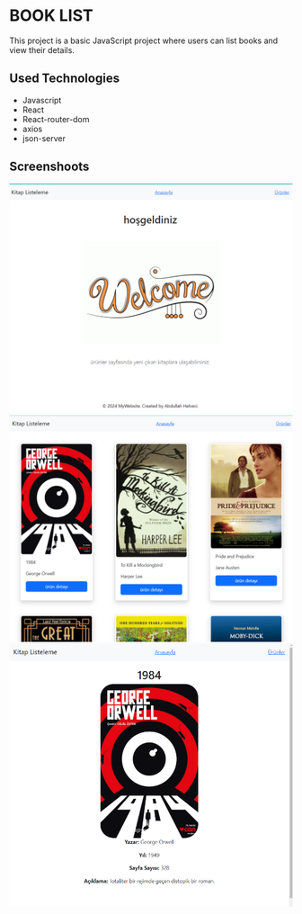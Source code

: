 # BOOK LIST 

This project is a basic JavaScript project where users can list books and view their details.

## Used Technologies

- Javascript
- React
- React-router-dom
- axios 
- json-server

## Screenshoots

![](./images/1.png)
![](./images/2.png)
![](./images/3.png)